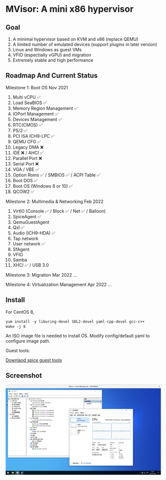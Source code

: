 # MVisor: A mini x86 hypervisor

## Goal

1. A minimal hypervisor based on KVM and x86 (replace QEMU)
2. A limited number of emulated devices (support plugins in later version)
3. Linux and Windows as guest VMs
4. VFIO (espectially vGPU) and migration
5. Extremely stable and high performance


## Roadmap And Current Status

Milestone 1: Boot OS
Nov 2021

1. Multi vCPU ✅
2. Load SeaBIOS ✅
3. Memory Region Management ✅
4. IOPort Management ✅
5. Devices Management ✅
6. RTC(CMOS) ✅
7. PS/2 ✅
8. PCI ISA ICH9-LPC ✅
9. QEMU CFG ✅
10. Legacy DMA ❌
11. IDE ❌ / AHCI ✅
12. Parallel Port ❌
13. Serial Port ❌
14. VGA / VBE ✅
15. Option Roms ✅ / SMBIOS ✅ / ACPI Table ✅
16. Boot DOS ✅
17. Boot OS (Windows 8 or 10) ✅
18. QCOW2 ✅

Milestone 2: Multimedia & Networking
Feb 2022

1. VirtIO (Console ✅ / Block ✅ / Net ✅ / Balloon)
2. SpiceAgent ✅
3. QemuGuestAgent
4. Qxl ✅
5. Audio (ICH9-HDA) ✅
6. Tap network
7. User network ✅
8. SfAgent
9. VFIO
10. Samba
11. XHCI ✅ / USB 3.0

Milestone 3: Migration
Mar 2022
...

Milestone 4: Virtualization Management
Apr 2022
...

## Install

For CentOS 8,

```
yum install -y liburing-devel SDL2-devel yaml-cpp-devel gcc-c++
make -j 8
```

An ISO image file is needed to install OS. Modify config/default.yaml to configure image path.

Guest tools:

<a href="https://www.spice-space.org/download/windows/spice-guest-tools/spice-guest-tools-latest.exe">Downlaod spice guest tools</a>

## Screenshot

<img src="./docs/win10.jpg" width="640">

